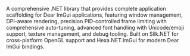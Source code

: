 A comprehensive .NET library that provides complete application scaffolding for Dear ImGui applications, featuring window management, DPI-aware rendering, precision PID-controlled frame limiting with comprehensive auto-tuning, advanced font handling with Unicode/emoji support, texture management, and debug tooling. Built on Silk.NET for cross-platform OpenGL support and Hexa.NET.ImGui for modern Dear ImGui bindings.
